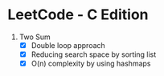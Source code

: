 # LeetCode - C Edition


1. Two Sum 
    - [x] Double loop approach
    - [x] Reducing search space by sorting list
    - [x] O(n) complexity by using hashmaps
